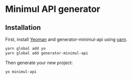 # Minimul API generator

## Installation

First, install [Yeoman](http://yeoman.io) and generator-minimul-api
using [yarn](https://classic.yarnpkg.com/en/docs/install).

```bash
yarn global add yo
yarn global add generator-minimul-api
```

Then generate your new project:

```bash
yo minimul-api
```